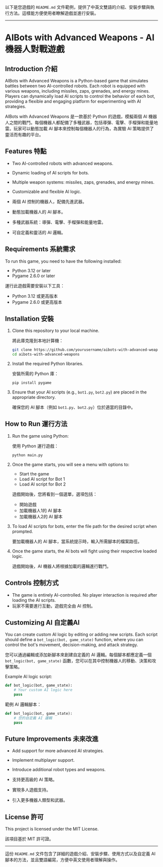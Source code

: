 以下是您遊戲的 `README.md` 文件範例，提供了中英文雙語的介紹、安裝步驟與執行方法。這樣能方便使用者瞭解遊戲並進行安裝。

---

# AIBots with Advanced Weapons - AI機器人對戰遊戲

## Introduction 介紹

AIBots with Advanced Weapons is a Python-based game that simulates battles between two AI-controlled robots. Each robot is equipped with various weapons, including missiles, zaps, grenades, and energy mines. Players can dynamically load AI scripts to control the behavior of each bot, providing a flexible and engaging platform for experimenting with AI strategies.

AIBots with Advanced Weapons 是一款基於 Python 的遊戲，模擬兩個 AI 機器人之間的戰鬥。每個機器人都配備了多種武器，包括導彈、電擊、手榴彈和能量地雷。玩家可以動態加載 AI 腳本來控制每個機器人的行為，為實驗 AI 策略提供了靈活而有趣的平台。

## Features 特點
- Two AI-controlled robots with advanced weapons.
- Dynamic loading of AI scripts for bots.
- Multiple weapon systems: missiles, zaps, grenades, and energy mines.
- Customizable and flexible AI logic.

- 兩個 AI 控制的機器人，配備先進武器。
- 動態加載機器人的 AI 腳本。
- 多種武器系統：導彈、電擊、手榴彈和能量地雷。
- 可自定義和靈活的 AI 邏輯。

## Requirements 系統需求

To run this game, you need to have the following installed:

- Python 3.12 or later
- Pygame 2.6.0 or later

運行此遊戲需要安裝以下工具：
- Python 3.12 或更高版本
- Pygame 2.6.0 或更高版本

## Installation 安裝

1. Clone this repository to your local machine.
   
   將此庫克隆到本地計算機：

   ```bash
   git clone https://github.com/yourusername/aibots-with-advanced-weapons.git
   cd aibots-with-advanced-weapons
   ```

2. Install the required Python libraries.

   安裝所需的 Python 庫：

   ```bash
   pip install pygame
   ```

3. Ensure that your AI scripts (e.g., `bot1.py`, `bot2.py`) are placed in the appropriate directory.

   確保您的 AI 腳本（例如 `bot1.py`、`bot2.py`）位於適當的目錄中。

## How to Run 運行方法

1. Run the game using Python:

   使用 Python 運行遊戲：

   ```bash
   python main.py
   ```

2. Once the game starts, you will see a menu with options to:
   - Start the game
   - Load AI script for Bot 1
   - Load AI script for Bot 2
   
   遊戲開始後，您將看到一個選單，選項包括：
   - 開始遊戲
   - 加載機器人1的 AI 腳本
   - 加載機器人2的 AI 腳本

3. To load AI scripts for bots, enter the file path for the desired script when prompted.

   要加載機器人的 AI 腳本，當系統提示時，輸入所需腳本的檔案路徑。

4. Once the game starts, the AI bots will fight using their respective loaded logic.

   遊戲開始後，AI 機器人將根據加載的邏輯進行戰鬥。

## Controls 控制方式

- The game is entirely AI-controlled. No player interaction is required after loading the AI scripts.
- 玩家不需要進行互動，遊戲完全由 AI 控制。

## Customizing AI 自定義AI

You can create custom AI logic by editing or adding new scripts. Each script should define a `bot_logic(bot, game_state)` function, where you can control the bot's movement, decision-making, and attack strategy.

您可以通過編輯或添加新腳本來創建自定義的 AI 邏輯。每個腳本都應定義一個 `bot_logic(bot, game_state)` 函數，您可以在其中控制機器人的移動、決策和攻擊策略。

Example AI logic script:
```python
def bot_logic(bot, game_state):
    # Your custom AI logic here
    pass
```

範例 AI 邏輯腳本：
```python
def bot_logic(bot, game_state):
    # 您的自定義 AI 邏輯
    pass
```

## Future Improvements 未來改進

- Add support for more advanced AI strategies.
- Implement multiplayer support.
- Introduce additional robot types and weapons.

- 支持更高級的 AI 策略。
- 實現多人遊戲支持。
- 引入更多機器人類型和武器。

## License 許可

This project is licensed under the MIT License.

該項目基於 MIT 許可證。

---

這份 `README.md` 文件包含了詳細的遊戲介紹、安裝步驟、使用方式以及自定義 AI 腳本的方法，並且雙語編寫，方便中英文使用者理解與操作。